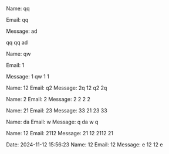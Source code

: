 

Name: qq

Email: qq

Message: ad

qq
qq
ad

Name: qw

Email: 1

Message: 1
qw
1
1

Name: 12
Email: q2
Message: 2q
12
q2
2q

Name: 2
Email: 2
Message: 2
2
2
2

Name: 21
Email: 23
Message: 33
21
23
33

Name: da
Email: w
Message: q
da
w
q

Name: 12
Email: 2112
Message: 21
12
2112
21

Date: 2024-11-12 15:56:23
Name: 12
Email: 12
Message: e
12
12
e
